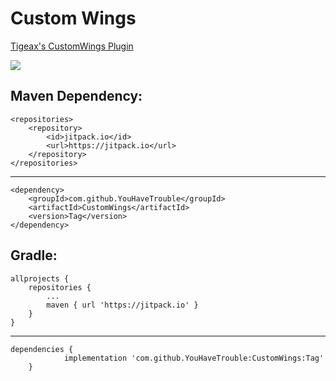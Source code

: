<h1>Custom Wings</h1>

[Tigeax's CustomWings Plugin]

[Tigeax's CustomWings Plugin]: https://www.spigotmc.org/resources/customwings-1-13-1-16-1.59912/

[![](https://jitpack.io/v/YouHaveTrouble/CustomWings.svg)](https://jitpack.io/#YouHaveTrouble/CustomWings)

## Maven Dependency:



	<repositories>
		<repository>
		    <id>jitpack.io</id>
		    <url>https://jitpack.io</url>
		</repository>
	</repositories>

---

    <dependency>
	    <groupId>com.github.YouHaveTrouble</groupId>
	    <artifactId>CustomWings</artifactId>
	    <version>Tag</version>
	</dependency>
	
## Gradle:

	allprojects {
		repositories {
			...
			maven { url 'https://jitpack.io' }
		}
	}
	
---
	
	dependencies {
    	        implementation 'com.github.YouHaveTrouble:CustomWings:Tag'
    	}
